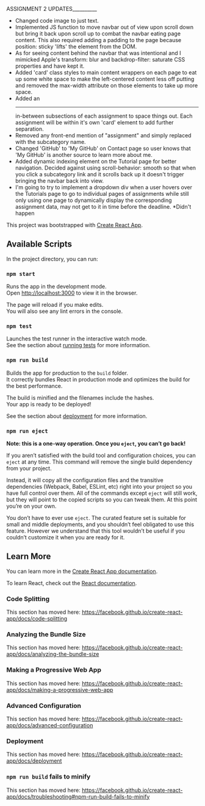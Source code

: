 ASSIGNMENT 2 UPDATES__________
+ Changed code image to just text.
+ Implemented JS function to move navbar out of view upon scroll down but bring it back upon scroll up to combat the navbar eating page content. This also required adding a padding to the page because position: sticky 'lifts' the element from the DOM.
+ As for seeing content behind the navbar that was intentional and I mimicked Apple's transform: blur and backdrop-filter: saturate CSS properties and have kept it. 
+ Added 'card' class styles to main content wrappers on each page to eat up some white space to make the left-centered content less off putting and removed the max-width attribute on those elements to take up more space.
+ Added an <hr> in-between subsections of each assignment to space things out. Each assignment will be within it's own 'card' element to add further separation. 
+ Removed any front-end mention of "assignment" and simply replaced with the subcategory name.
+ Changed 'GitHub' to 'My GitHub' on Contact page so user knows that 'My GitHub' is another source to learn more about me. 
+ Added dynamic indexing element on the Tutorial page for better navigation. Decided against using scroll-behavior: smooth so that when you click a subcategory link and it scrolls back up it doesn't trigger bringing the navbar back into view. 
+ I'm going to try to implement a dropdown div when a user hovers over the Tutorials page to go to individual pages of assignments while still only using one page to dynamically display the corresponding assignment data, may not get to it in time before the deadline. *Didn't happen


This project was bootstrapped with [Create React App](https://github.com/facebook/create-react-app).

## Available Scripts

In the project directory, you can run:

### `npm start`

Runs the app in the development mode.<br />
Open [http://localhost:3000](http://localhost:3000) to view it in the browser.

The page will reload if you make edits.<br />
You will also see any lint errors in the console.

### `npm test`

Launches the test runner in the interactive watch mode.<br />
See the section about [running tests](https://facebook.github.io/create-react-app/docs/running-tests) for more information.

### `npm run build`

Builds the app for production to the `build` folder.<br />
It correctly bundles React in production mode and optimizes the build for the best performance.

The build is minified and the filenames include the hashes.<br />
Your app is ready to be deployed!

See the section about [deployment](https://facebook.github.io/create-react-app/docs/deployment) for more information.

### `npm run eject`

**Note: this is a one-way operation. Once you `eject`, you can’t go back!**

If you aren’t satisfied with the build tool and configuration choices, you can `eject` at any time. This command will remove the single build dependency from your project.

Instead, it will copy all the configuration files and the transitive dependencies (Webpack, Babel, ESLint, etc) right into your project so you have full control over them. All of the commands except `eject` will still work, but they will point to the copied scripts so you can tweak them. At this point you’re on your own.

You don’t have to ever use `eject`. The curated feature set is suitable for small and middle deployments, and you shouldn’t feel obligated to use this feature. However we understand that this tool wouldn’t be useful if you couldn’t customize it when you are ready for it.

## Learn More

You can learn more in the [Create React App documentation](https://facebook.github.io/create-react-app/docs/getting-started).

To learn React, check out the [React documentation](https://reactjs.org/).

### Code Splitting

This section has moved here: https://facebook.github.io/create-react-app/docs/code-splitting

### Analyzing the Bundle Size

This section has moved here: https://facebook.github.io/create-react-app/docs/analyzing-the-bundle-size

### Making a Progressive Web App

This section has moved here: https://facebook.github.io/create-react-app/docs/making-a-progressive-web-app

### Advanced Configuration

This section has moved here: https://facebook.github.io/create-react-app/docs/advanced-configuration

### Deployment

This section has moved here: https://facebook.github.io/create-react-app/docs/deployment

### `npm run build` fails to minify

This section has moved here: https://facebook.github.io/create-react-app/docs/troubleshooting#npm-run-build-fails-to-minify
